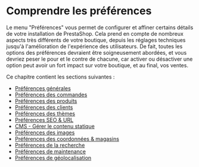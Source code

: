 # Comprendre les préférences

Le menu "Préférences" vous permet de configurer et affiner certains détails de votre installation de PrestaShop. Cela prend en compte de nombreux aspects très différents de votre boutique, depuis les réglages techniques jusqu'à l'amélioration de l'expérience des utilisateurs. De fait, toutes les options des préférences devraient être soigneusement abordées, et vous devriez peser le pour et le contre de chacune, car activer ou désactiver une option peut avoir un fort impact sur votre boutique, et au final, vos ventes.

Ce chapitre contient les sections suivantes :

* [Préférences générales](preferences-generales.md)
* [Préférences des commandes](preferences-des-commandes.md)
* [Préférences des produits](preferences-des-produits.md)
* [Préférences des clients](preferences-des-clients.md)
* [Préférences des thèmes](preferences-des-themes.md)
* [Préférences SEO & URL](preferences-seo-and-url.md)
* [CMS - Gérer le contenu statique](cms-gerer-le-contenu-statique.md)
* [Préférences des images](preferences-des-images.md)
* [Préférences des coordonnées & magasins](preferences-des-coordonnees-and-magasins.md)
* [Préférences de la recherche](preferences-de-la-recherche.md)
* [Préférences de maintenance](preferences-de-maintenance.md)
* [Préférences de géolocalisation](preferences-de-geolocalisation.md)
